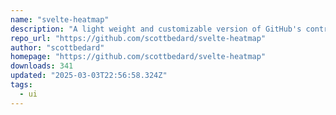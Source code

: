 ```yaml
---
name: "svelte-heatmap"
description: "A light weight and customizable version of GitHub's contribution graph"
repo_url: "https://github.com/scottbedard/svelte-heatmap"
author: "scottbedard"
homepage: "https://github.com/scottbedard/svelte-heatmap"
downloads: 341
updated: "2025-03-03T22:56:58.324Z"
tags: 
  - ui
---
```

